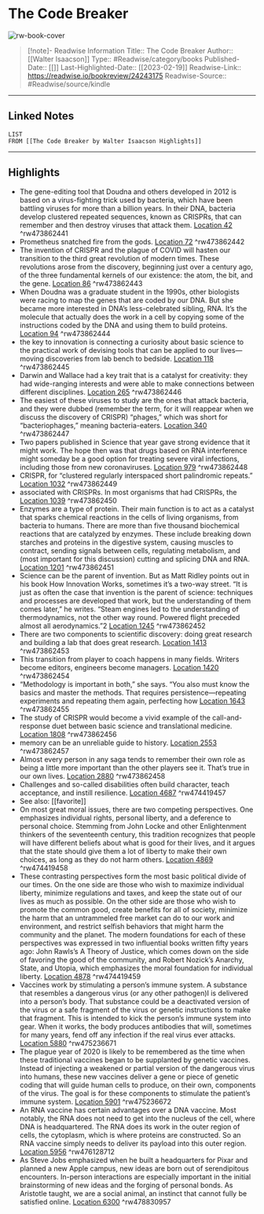 # The Code Breaker

![rw-book-cover](https://m.media-amazon.com/images/I/712vMN8-8YL._SY160.jpg)
<br>
>[!note]- Readwise Information
>Title:: The Code Breaker
>Author:: [[Walter Isaacson]]
>Type:: #Readwise/category/books
>Published-Date:: [[]]
>Last-Highlighted-Date:: [[2023-02-19]]
>Readwise-Link:: https://readwise.io/bookreview/24243175
>Readwise-Source:: #Readwise/source/kindle
--- 

## Linked Notes
```dataview
LIST
FROM [[The Code Breaker by Walter Isaacson Highlights]]
```

---

## Highlights
- The gene-editing tool that Doudna and others developed in 2012 is based on a virus-fighting trick used by bacteria, which have been battling viruses for more than a billion years. In their DNA, bacteria develop clustered repeated sequences, known as CRISPRs, that can remember and then destroy viruses that attack them. [Location 42](https://readwise.io/open/473862441) ^rw473862441
- Prometheus snatched fire from the gods. [Location 72](https://readwise.io/open/473862442) ^rw473862442
- The invention of CRISPR and the plague of COVID will hasten our transition to the third great revolution of modern times. These revolutions arose from the discovery, beginning just over a century ago, of the three fundamental kernels of our existence: the atom, the bit, and the gene. [Location 86](https://readwise.io/open/473862443) ^rw473862443
- When Doudna was a graduate student in the 1990s, other biologists were racing to map the genes that are coded by our DNA. But she became more interested in DNA’s less-celebrated sibling, RNA. It’s the molecule that actually does the work in a cell by copying some of the instructions coded by the DNA and using them to build proteins. [Location 94](https://readwise.io/open/473862444) ^rw473862444
- the key to innovation is connecting a curiosity about basic science to the practical work of devising tools that can be applied to our lives—moving discoveries from lab bench to bedside. [Location 118](https://readwise.io/open/473862445) ^rw473862445
- Darwin and Wallace had a key trait that is a catalyst for creativity: they had wide-ranging interests and were able to make connections between different disciplines. [Location 265](https://readwise.io/open/473862446) ^rw473862446
- The easiest of these viruses to study are the ones that attack bacteria, and they were dubbed (remember the term, for it will reappear when we discuss the discovery of CRISPR) “phages,” which was short for “bacteriophages,” meaning bacteria-eaters. [Location 340](https://readwise.io/open/473862447) ^rw473862447
- Two papers published in Science that year gave strong evidence that it might work. The hope then was that drugs based on RNA interference might someday be a good option for treating severe viral infections, including those from new coronaviruses. [Location 979](https://readwise.io/open/473862448) ^rw473862448
- CRISPR, for “clustered regularly interspaced short palindromic repeats.” [Location 1032](https://readwise.io/open/473862449) ^rw473862449
- associated with CRISPRs. In most organisms that had CRISPRs, the [Location 1039](https://readwise.io/open/473862450) ^rw473862450
- Enzymes are a type of protein. Their main function is to act as a catalyst that sparks chemical reactions in the cells of living organisms, from bacteria to humans. There are more than five thousand biochemical reactions that are catalyzed by enzymes. These include breaking down starches and proteins in the digestive system, causing muscles to contract, sending signals between cells, regulating metabolism, and (most important for this discussion) cutting and splicing DNA and RNA. [Location 1201](https://readwise.io/open/473862451) ^rw473862451
- Science can be the parent of invention. But as Matt Ridley points out in his book How Innovation Works, sometimes it’s a two-way street. “It is just as often the case that invention is the parent of science: techniques and processes are developed that work, but the understanding of them comes later,” he writes. “Steam engines led to the understanding of thermodynamics, not the other way round. Powered flight preceded almost all aerodynamics.”2 [Location 1245](https://readwise.io/open/473862452) ^rw473862452
- There are two components to scientific discovery: doing great research and building a lab that does great research. [Location 1413](https://readwise.io/open/473862453) ^rw473862453
- This transition from player to coach happens in many fields. Writers become editors, engineers become managers. [Location 1420](https://readwise.io/open/473862454) ^rw473862454
- “Methodology is important in both,” she says. “You also must know the basics and master the methods. That requires persistence—repeating experiments and repeating them again, perfecting how [Location 1643](https://readwise.io/open/473862455) ^rw473862455
- The study of CRISPR would become a vivid example of the call-and-response duet between basic science and translational medicine. [Location 1808](https://readwise.io/open/473862456) ^rw473862456
- memory can be an unreliable guide to history. [Location 2553](https://readwise.io/open/473862457) ^rw473862457
- Almost every person in any saga tends to remember their own role as being a little more important than the other players see it. That’s true in our own lives. [Location 2880](https://readwise.io/open/473862458) ^rw473862458
- Challenges and so-called disabilities often build character, teach acceptance, and instill resilience. [Location 4687](https://readwise.io/open/474419457) ^rw474419457 
- See also: [[favorite]] 
- On most great moral issues, there are two competing perspectives. One emphasizes individual rights, personal liberty, and a deference to personal choice. Stemming from John Locke and other Enlightenment thinkers of the seventeenth century, this tradition recognizes that people will have different beliefs about what is good for their lives, and it argues that the state should give them a lot of liberty to make their own choices, as long as they do not harm others. [Location 4869](https://readwise.io/open/474419458) ^rw474419458
- These contrasting perspectives form the most basic political divide of our times. On the one side are those who wish to maximize individual liberty, minimize regulations and taxes, and keep the state out of our lives as much as possible. On the other side are those who wish to promote the common good, create benefits for all of society, minimize the harm that an untrammeled free market can do to our work and environment, and restrict selfish behaviors that might harm the community and the planet. The modern foundations for each of these perspectives was expressed in two influential books written fifty years ago: John Rawls’s A Theory of Justice, which comes down on the side of favoring the good of the community, and Robert Nozick’s Anarchy, State, and Utopia, which emphasizes the moral foundation for individual liberty. [Location 4878](https://readwise.io/open/474419459) ^rw474419459
- Vaccines work by stimulating a person’s immune system. A substance that resembles a dangerous virus (or any other pathogen)I is delivered into a person’s body. That substance could be a deactivated version of the virus or a safe fragment of the virus or genetic instructions to make that fragment. This is intended to kick the person’s immune system into gear. When it works, the body produces antibodies that will, sometimes for many years, fend off any infection if the real virus ever attacks. [Location 5880](https://readwise.io/open/475236671) ^rw475236671
- The plague year of 2020 is likely to be remembered as the time when these traditional vaccines began to be supplanted by genetic vaccines. Instead of injecting a weakened or partial version of the dangerous virus into humans, these new vaccines deliver a gene or piece of genetic coding that will guide human cells to produce, on their own, components of the virus. The goal is for these components to stimulate the patient’s immune system. [Location 5901](https://readwise.io/open/475236672) ^rw475236672
- An RNA vaccine has certain advantages over a DNA vaccine. Most notably, the RNA does not need to get into the nucleus of the cell, where DNA is headquartered. The RNA does its work in the outer region of cells, the cytoplasm, which is where proteins are constructed. So an RNA vaccine simply needs to deliver its payload into this outer region. [Location 5956](https://readwise.io/open/476128712) ^rw476128712
- As Steve Jobs emphasized when he built a headquarters for Pixar and planned a new Apple campus, new ideas are born out of serendipitous encounters. In-person interactions are especially important in the initial brainstorming of new ideas and the forging of personal bonds. As Aristotle taught, we are a social animal, an instinct that cannot fully be satisfied online. [Location 6300](https://readwise.io/open/478830957) ^rw478830957
